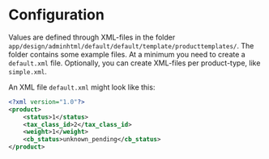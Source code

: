 # Configuration
Values are defined through XML-files in the folder `app/design/adminhtml/default/default/template/producttemplates/`.
The folder contains some example files. At a minimum you need to create a `default.xml` file. 
Optionally, you can create XML-files per product-type, like `simple.xml`.

An XML file `default.xml` might look like this:

```xml
<?xml version="1.0"?>
<product>
    <status>1</status>    
    <tax_class_id>2</tax_class_id>    
    <weight>1</weight>    
    <cb_status>unknown_pending</cb_status>    
</product>
```
